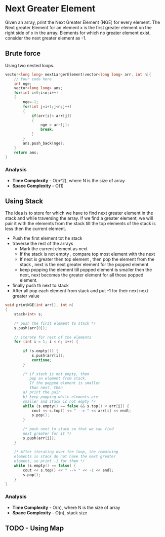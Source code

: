# Next Greater Element

Given an array, print the Next Greater Element (NGE) for every element. 
The Next greater Element for an element x is the first greater element on the right side of x in the array. Elements for which no greater element exist, consider the next greater element as -1. 

## Brute force

Using two nested loops.

```cpp
vector<long long> nextLargerElement(vector<long long> arr, int n){
    // Your code here
    int nge;
    vector<long long> ans;
    for(int i=0;i<n;i++)
    {
        nge=-1;
        for(int j=i+1;j<n;j++)
        {
            if(arr[i]< arr[j])
            {
                nge = arr[j];
                break;
            }
        }
        ans.push_back(nge);
    }
    return ans;
}
```

### Analysis
- **Time Complexity** - O(n^2), where N is the size of array
- **Space Complexity** - O(1)

## Using Stack
The idea is to store for which we have to find next greater element in the stack and while traversing the array. If we find a greater element, we will pair it with the elements from the stack till the top elements of the stack is less then the current element.

- Push the first element tot he stack
- traverse the rest of the arrays
    - Mark the current element as next
    - If the stack is not empty , compare top most element with the next
    - If next is greater then top element , then pop the element from the stack , next is the next greater element for the popped element
    - keep popping the element till popped element is smaller then the next, next becomes the greater element for all those popped element.
- finally push th next to stack
- After all pop each element from stack and put -1 for their next next greater value

```cpp
void printNGE(int arr[], int n)
{
    stack<int> s;
 
    /* push the first element to stack */
    s.push(arr[0]);
 
    // iterate for rest of the elements
    for (int i = 1; i < n; i++) {
 
        if (s.empty()) {
            s.push(arr[i]);
            continue;
        }
 
        /* if stack is not empty, then
           pop an element from stack.
           If the popped element is smaller
           than next, then
        a) print the pair
        b) keep popping while elements are
        smaller and stack is not empty */
        while (s.empty() == false && s.top() < arr[i]) {
            cout << s.top() << " --> " << arr[i] << endl;
            s.pop();
        }
 
        /* push next to stack so that we can find
        next greater for it */
        s.push(arr[i]);
    }
 
    /* After iterating over the loop, the remaining
    elements in stack do not have the next greater
    element, so print -1 for them */
    while (s.empty() == false) {
        cout << s.top() << " --> " << -1 << endl;
        s.pop();
    }
}
```

### Analysis
- **Time Complexity** - O(n), where N is the size of array
- **Space Complexity** - O(n), stack size

## TODO - Using Map
